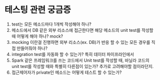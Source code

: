 # 테스팅 관련 궁금증

1. test는 모든 메소드마다 1개씩 작성해야 하나?
2. 메소드에서 DB 같은 외부 리소스에 접근한다면 해당 메소드의 unit test를 작성할 때 어떻게 해야 하나? mock?
3. mocking 이란걸 진행하면 외부 리소스(ex. DB)가 반응 할 수 있는 모든 경우를 직접 만들어줘야 하나?
4. integration test를 자동화 할 수 있는가? 특히 데이터 파이프라인에서
5. Spark 같은 프레임워크를 쓰는 코드에서 Unit test를 작성할 때, 바닐라 코드의 unit test를 작성할 때와 특별히 다른점이 있는가? 추가로 고려해야할 점이라던지.
6. 접근제어자가 private인 메소드는 어떻게 테스트 할 수 있는가?